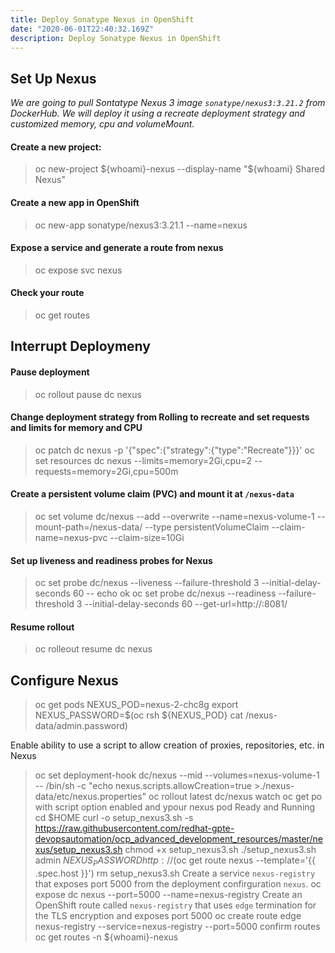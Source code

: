 ```yaml
---
title: Deploy Sonatype Nexus in OpenShift
date: "2020-06-01T22:40:32.169Z"
description: Deploy Sonatype Nexus in OpenShift
---
```


## Set Up Nexus

_We are going to pull Sontatype Nexus 3 image `sonatype/nexus3:3.21.2` from DockerHub. We will deploy it using a recreate deployment strategy and customized memory, cpu and volumeMount._

#### Create a new project:

> oc new-project ${whoami}-nexus --display-name "${whoami} Shared Nexus"

#### Create a new app in OpenShift

> oc new-app sonatype/nexus3:3.21.1 --name=nexus

#### Expose a service and generate a route from nexus

> oc expose svc nexus

#### Check your route

> oc get routes

## Interrupt Deploymeny

#### Pause deployment

> oc rollout pause dc nexus

#### Change deployment strategy from Rolling to recreate and set requests and limits for memory and CPU

> oc patch dc nexus -p '{"spec":{"strategy":{"type":"Recreate"}}}'
> oc set resources dc nexus --limits=memory=2Gi,cpu=2 --requests=memory=2Gi,cpu=500m

#### Create a persistent volume claim (PVC) and mount it at `/nexus-data`

> oc set volume dc/nexus --add --overwrite --name=nexus-volume-1 --mount-path=/nexus-data/ --type persistentVolumeClaim --claim-name=nexus-pvc --claim-size=10Gi

#### Set up liveness and readiness probes for Nexus

> oc set probe dc/nexus --liveness --failure-threshold 3 --initial-delay-seconds 60 -- echo ok
> oc set probe dc/nexus --readiness --failure-threshold 3 --initial-delay-seconds 60 --get-url=http://:8081/

#### Resume rollout

> oc rolleout resume dc nexus

## Configure Nexus

> oc get pods
> NEXUS_POD=nexus-2-chc8g
> export NEXUS_PASSWORD=$(oc rsh ${NEXUS_POD} cat /nexus-data/admin.password)

Enable ability to use a script to allow creation of proxies, repositories, etc. in Nexus

> oc set deployment-hook dc/nexus --mid --volumes=nexus-volume-1 \
> -- /bin/sh -c "echo nexus.scripts.allowCreation=true >./nexus-data/etc/nexus.properties"
> oc rollout latest dc/nexus
> watch oc get po
> with script option enabled and ypour nexus pod Ready and Running
> cd $HOME
> curl -o setup_nexus3.sh -s https://raw.githubusercontent.com/redhat-gpte-devopsautomation/ocp_advanced_development_resources/master/nexus/setup_nexus3.sh
> chmod +x setup_nexus3.sh
> ./setup_nexus3.sh admin $NEXUS_PASSWORD http://$(oc get route nexus --template='{{ .spec.host }}')
> rm setup_nexus3.sh
> Create a service `nexus-registry` that exposes port 5000 from the deployment confirguration `nexus`.
> oc expose dc nexus --port=5000 --name=nexus-registry
> Create an OpenShift route called `nexus-registry` that uses `edge` termination for the TLS encryption and exposes port 5000
> oc create route edge nexus-registry --service=nexus-registry --port=5000
> confirm routes
> oc get routes -n \${whoami}-nexus
